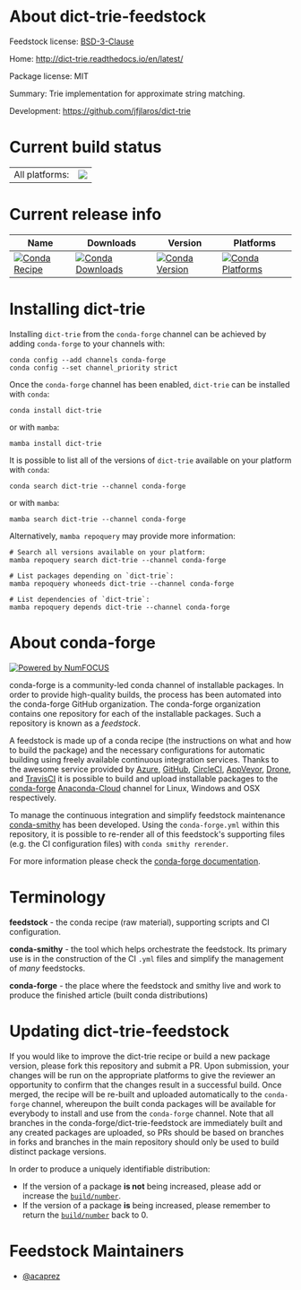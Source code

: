 About dict-trie-feedstock
=========================

Feedstock license: [BSD-3-Clause](https://github.com/conda-forge/dict-trie-feedstock/blob/main/LICENSE.txt)

Home: http://dict-trie.readthedocs.io/en/latest/

Package license: MIT

Summary: Trie implementation for approximate string matching.

Development: https://github.com/jfjlaros/dict-trie

Current build status
====================


<table><tr><td>All platforms:</td>
    <td>
      <a href="https://dev.azure.com/conda-forge/feedstock-builds/_build/latest?definitionId=19819&branchName=main">
        <img src="https://dev.azure.com/conda-forge/feedstock-builds/_apis/build/status/dict-trie-feedstock?branchName=main">
      </a>
    </td>
  </tr>
</table>

Current release info
====================

| Name | Downloads | Version | Platforms |
| --- | --- | --- | --- |
| [![Conda Recipe](https://img.shields.io/badge/recipe-dict--trie-green.svg)](https://anaconda.org/conda-forge/dict-trie) | [![Conda Downloads](https://img.shields.io/conda/dn/conda-forge/dict-trie.svg)](https://anaconda.org/conda-forge/dict-trie) | [![Conda Version](https://img.shields.io/conda/vn/conda-forge/dict-trie.svg)](https://anaconda.org/conda-forge/dict-trie) | [![Conda Platforms](https://img.shields.io/conda/pn/conda-forge/dict-trie.svg)](https://anaconda.org/conda-forge/dict-trie) |

Installing dict-trie
====================

Installing `dict-trie` from the `conda-forge` channel can be achieved by adding `conda-forge` to your channels with:

```
conda config --add channels conda-forge
conda config --set channel_priority strict
```

Once the `conda-forge` channel has been enabled, `dict-trie` can be installed with `conda`:

```
conda install dict-trie
```

or with `mamba`:

```
mamba install dict-trie
```

It is possible to list all of the versions of `dict-trie` available on your platform with `conda`:

```
conda search dict-trie --channel conda-forge
```

or with `mamba`:

```
mamba search dict-trie --channel conda-forge
```

Alternatively, `mamba repoquery` may provide more information:

```
# Search all versions available on your platform:
mamba repoquery search dict-trie --channel conda-forge

# List packages depending on `dict-trie`:
mamba repoquery whoneeds dict-trie --channel conda-forge

# List dependencies of `dict-trie`:
mamba repoquery depends dict-trie --channel conda-forge
```


About conda-forge
=================

[![Powered by
NumFOCUS](https://img.shields.io/badge/powered%20by-NumFOCUS-orange.svg?style=flat&colorA=E1523D&colorB=007D8A)](https://numfocus.org)

conda-forge is a community-led conda channel of installable packages.
In order to provide high-quality builds, the process has been automated into the
conda-forge GitHub organization. The conda-forge organization contains one repository
for each of the installable packages. Such a repository is known as a *feedstock*.

A feedstock is made up of a conda recipe (the instructions on what and how to build
the package) and the necessary configurations for automatic building using freely
available continuous integration services. Thanks to the awesome service provided by
[Azure](https://azure.microsoft.com/en-us/services/devops/), [GitHub](https://github.com/),
[CircleCI](https://circleci.com/), [AppVeyor](https://www.appveyor.com/),
[Drone](https://cloud.drone.io/welcome), and [TravisCI](https://travis-ci.com/)
it is possible to build and upload installable packages to the
[conda-forge](https://anaconda.org/conda-forge) [Anaconda-Cloud](https://anaconda.org/)
channel for Linux, Windows and OSX respectively.

To manage the continuous integration and simplify feedstock maintenance
[conda-smithy](https://github.com/conda-forge/conda-smithy) has been developed.
Using the ``conda-forge.yml`` within this repository, it is possible to re-render all of
this feedstock's supporting files (e.g. the CI configuration files) with ``conda smithy rerender``.

For more information please check the [conda-forge documentation](https://conda-forge.org/docs/).

Terminology
===========

**feedstock** - the conda recipe (raw material), supporting scripts and CI configuration.

**conda-smithy** - the tool which helps orchestrate the feedstock.
                   Its primary use is in the construction of the CI ``.yml`` files
                   and simplify the management of *many* feedstocks.

**conda-forge** - the place where the feedstock and smithy live and work to
                  produce the finished article (built conda distributions)


Updating dict-trie-feedstock
============================

If you would like to improve the dict-trie recipe or build a new
package version, please fork this repository and submit a PR. Upon submission,
your changes will be run on the appropriate platforms to give the reviewer an
opportunity to confirm that the changes result in a successful build. Once
merged, the recipe will be re-built and uploaded automatically to the
`conda-forge` channel, whereupon the built conda packages will be available for
everybody to install and use from the `conda-forge` channel.
Note that all branches in the conda-forge/dict-trie-feedstock are
immediately built and any created packages are uploaded, so PRs should be based
on branches in forks and branches in the main repository should only be used to
build distinct package versions.

In order to produce a uniquely identifiable distribution:
 * If the version of a package **is not** being increased, please add or increase
   the [``build/number``](https://docs.conda.io/projects/conda-build/en/latest/resources/define-metadata.html#build-number-and-string).
 * If the version of a package **is** being increased, please remember to return
   the [``build/number``](https://docs.conda.io/projects/conda-build/en/latest/resources/define-metadata.html#build-number-and-string)
   back to 0.

Feedstock Maintainers
=====================

* [@acaprez](https://github.com/acaprez/)

